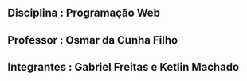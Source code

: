 ## Disciplina : Programação Web
## Professor : Osmar da Cunha Filho
## Integrantes : Gabriel Freitas e Ketlin Machado
